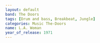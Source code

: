 ```yaml
---
layout: default
band: The Doors
tags: [Drum and bass, Breakbeat, Jungle]
categories: Music The-Doors
name: L.A. Woman
year_of_release: 1971
---
```

